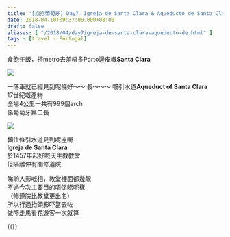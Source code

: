 ```yaml
---
title: '[抱抱葡萄牙] Day7：Igreja de Santa Clara & Aqueducto de Santa Clara'
date: 2018-04-10T09:37:00.000+08:00
draft: false
aliases: [ "/2018/04/day7igreja-de-santa-clara-aqueducto-de.html" ]
tags : [travel - Portugal]
---
```


食飽午飯，搭metro去差唔多Porto邊皮嘅**Santa Clara**  

![](/images/portugal7e.jpg)

一落車就已經見到呢條好～～ 長～～～ 嘅引水道**Aqueduct of Santa Clara**  
17世紀嘅產物  
全場4公里一共有999個arch  
係葡萄牙第二長  

![](images/portugal7e1.jpg)

黐住條引水道見到呢座嘢  
**Igreja de Santa Clara**  
於1457年起好嘅天主教教堂  
佢隔離仲有間修道院  
  
睇啲人影嘅相，教堂裡面都幾靚  
不過今次主要目的唔係睇呢樣  
（修道院比教堂更出名）  
所以行過抬頭影吓當去咗  
做吓走馬看花遊客一次就算  
  
  

{{<portugal>}}  
